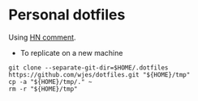 # Personal dotfiles

Using [HN comment](https://news.ycombinator.com/item?id=11070797).

* To replicate on a new machine

```shell
git clone --separate-git-dir=$HOME/.dotfiles https://github.com/wjes/dotfiles.git "${HOME}/tmp"
cp -a "${HOME}/tmp/." ~
rm -r "${HOME}/tmp"
```
